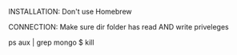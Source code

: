 INSTALLATION:
Don't use Homebrew

CONNECTION:
Make sure dir folder has read AND write priveleges

ps aux | grep mongo
$ kill <insert number here>
